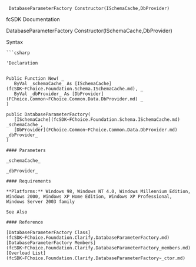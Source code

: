 ﻿     DatabaseParameterFactory Constructor(ISchemaCache,DbProvider)                                                   

fcSDK Documentation

DatabaseParameterFactory Constructor(ISchemaCache,DbProvider)

Syntax

```vbnet
```csharp

'Declaration
 

Public Function New( _
   ByVal _schemaCache_ As [ISchemaCache](fcSDK~FChoice.Foundation.Schema.ISchemaCache.md), _
   ByVal _dbProvider_ As [DbProvider](FChoice.Common~FChoice.Common.Data.DbProvider.md) _
)

public DatabaseParameterFactory( 
   [ISchemaCache](fcSDK~FChoice.Foundation.Schema.ISchemaCache.md) _schemaCache_,
   [DbProvider](FChoice.Common~FChoice.Common.Data.DbProvider.md) _dbProvider_
)

#### Parameters

_schemaCache_

_dbProvider_

#### Requirements

**Platforms:** Windows 98, Windows NT 4.0, Windows Millennium Edition, Windows 2000, Windows XP Home Edition, Windows XP Professional, Windows Server 2003 family

See Also

#### Reference

[DatabaseParameterFactory Class](fcSDK~FChoice.Foundation.Clarify.DatabaseParameterFactory.md)  
[DatabaseParameterFactory Members](fcSDK~FChoice.Foundation.Clarify.DatabaseParameterFactory_members.md)  
[Overload List](fcSDK~FChoice.Foundation.Clarify.DatabaseParameterFactory~_ctor.md)